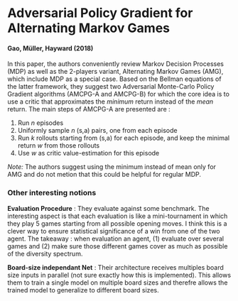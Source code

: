 # Adversarial Policy Gradient for Alternating Markov Games
#### Gao, Müller, Hayward (2018)

In this paper, the authors conveniently review Markov Decision Processes (MDP) as well as the 2-players variant, Alternating Markov Games (AMG), which include MDP as a special case. Based on the Bellman equations of the latter framework, they suggest two Adversarial Monte-Carlo Policy Gradient algorithms (AMCPG-A and AMCPG-B) for which the core idea is to use a critic that approximates the *minimum* return instead of the *mean* return. The main steps of AMCPG-A are presented are :

1. Run *n* episodes
2. Uniformly sample *n* (s,a) pairs, one from each episode
3. Run *k* rollouts starting from (s,a) for each episode, and keep the minimal return *w* from those rollouts
4. Use *w* as critic value-estimation for this episode

*Note:* The authors suggest using the minimum instead of mean only for AMG and do not metion that this could be helpful for regular MDP.

### Other interesting notions

**Evaluation Procedure** : They evaluate against some benchmark. The interesting aspect is that each evaluation is like a mini-tournament in which they play 5 games starting from all possible opening moves. I think this is a clever way to ensure statistical significance of a win from one of the two agent. The takeaway : when evaluation an agent, (1) evaluate over several games and (2) make sure those different games cover as much as possible of the diversity spectrum.

**Board-size independant Net** : Their architecture receives multiples board size inputs in parallel (not sure exactly how this is implemented). This allows them to train a single model on multiple board sizes and therefre allows the trained model to generalize to different board sizes.
